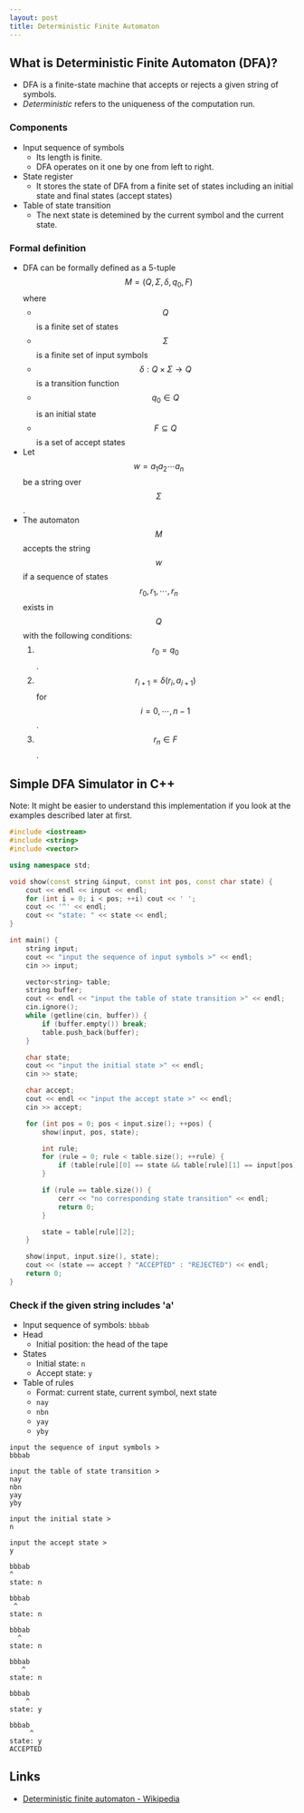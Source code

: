 ```yaml
---
layout: post
title: Deterministic Finite Automaton
---
```


## What is Deterministic Finite Automaton (DFA)?
- DFA is a finite-state machine that accepts or rejects a given string of symbols.
- *Deterministic* refers to the uniqueness of the computation run.


### Components
- Input sequence of symbols
	- Its length is finite.
	- DFA operates on it one by one from left to right.
- State register
	- It stores the state of DFA from a finite set of states including an initial state and final states (accept states)
- Table of state transition
	- The next state is detemined by the current symbol and the current state.


### Formal definition
- DFA can be formally defined as a 5-tuple $$ M = (Q, \Sigma, \delta, q_0, F) $$ where
	- $$ Q $$ is a finite set of states
	- $$ \Sigma $$ is a finite set of input symbols
	- $$ \delta : Q \times \Sigma \to Q $$ is a transition function
	- $$ q_0 \in Q $$ is an initial state
	- $$ F \subseteq Q $$ is a set of accept states
- Let $$ w = a_1 a_2 \cdots a_n $$ be a string over $$ \Sigma $$.
- The automaton $$ M $$ accepts the string $$ w $$ if a sequence of states $$ r_0, r_1, \cdots, r_n $$ exists in $$ Q $$ with the following conditions:
	1. $$ r_0 = q_0 $$.
	1. $$ r_{i + 1} = \delta (r_i, a_{i + 1})$$ for $$ i = 0, \cdots, n - 1 $$.
	1. $$ r_n \in F $$.



## Simple DFA Simulator in C++
Note: It might be easier to understand this implementation if you look at the examples described later at first.

```cpp
#include <iostream>
#include <string>
#include <vector>

using namespace std;

void show(const string &input, const int pos, const char state) {
	cout << endl << input << endl;
	for (int i = 0; i < pos; ++i) cout << ' ';
	cout << '^' << endl;
	cout << "state: " << state << endl;
}

int main() {
	string input;
	cout << "input the sequence of input symbols >" << endl;
	cin >> input;

	vector<string> table;
	string buffer;
	cout << endl << "input the table of state transition >" << endl;
	cin.ignore();
	while (getline(cin, buffer)) {
		if (buffer.empty()) break;
		table.push_back(buffer);
	}

	char state;
	cout << "input the initial state >" << endl;
	cin >> state;

	char accept;
	cout << endl << "input the accept state >" << endl;
	cin >> accept;

	for (int pos = 0; pos < input.size(); ++pos) {
		show(input, pos, state);

		int rule;
		for (rule = 0; rule < table.size(); ++rule) {
			if (table[rule][0] == state && table[rule][1] == input[pos]) break;
		}

		if (rule == table.size()) {
			cerr << "no corresponding state transition" << endl;
			return 0;
		}

		state = table[rule][2];
	}

	show(input, input.size(), state);
	cout << (state == accept ? "ACCEPTED" : "REJECTED") << endl;
	return 0;
}
```


### Check if the given string includes 'a'
- Input sequence of symbols: `bbbab`
- Head
	- Initial position: the head of the tape
- States
	- Initial state: `n`
	- Accept state: `y`
- Table of rules
	- Format: current state, current symbol, next state
	- `nay`
	- `nbn`
	- `yay`
	- `yby`

```
input the sequence of input symbols >
bbbab

input the table of state transition >
nay
nbn
yay
yby

input the initial state >
n

input the accept state >
y

bbbab
^
state: n

bbbab
 ^
state: n

bbbab
  ^
state: n

bbbab
   ^
state: n

bbbab
    ^
state: y

bbbab
     ^
state: y
ACCEPTED
```



## Links
- [Deterministic finite automaton - Wikipedia](https://en.wikipedia.org/wiki/Deterministic_finite_automaton)
